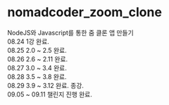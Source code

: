 # nomadcoder_zoom_clone
NodeJS와 Javascript를 통한 줌 클론 앱 만들기
</br>
08.24 1강 완료.
</br>
08.25 2.0 ~ 2.5 완료.
</br>
08.26 2.6 ~ 2.11 완료.
</br>
08.27 3.0 ~ 3.4 완료.
</br>
08.28 3.5 ~ 3.8 완료.
</br>
08.29 3.9 ~ 3.12 완료. 종강.
</br>
09.05 ~ 09.11 챌린지 진행 완료.
